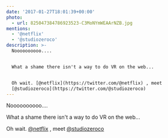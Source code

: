 ```yaml
---
date: '2017-01-27T18:01:39+00:00'
photo:
  - url: 825047384786923523-C3MoNYmWEAArNZB.jpg
mentions:
  - '@netflix'
  - '@studiozeroco'
description: >-
  Noooooooooo....


  What a shame there isn't a way to do VR on the web... 


  Oh wait. [@netflix](https://twitter.com/@netflix) , meet
  [@studiozeroco](https://twitter.com/@studiozeroco)
---
```

Noooooooooo....

What a shame there isn't a way to do VR on the web... 

Oh wait. [@netflix](https://twitter.com/@netflix) , meet [@studiozeroco](https://twitter.com/@studiozeroco) 
